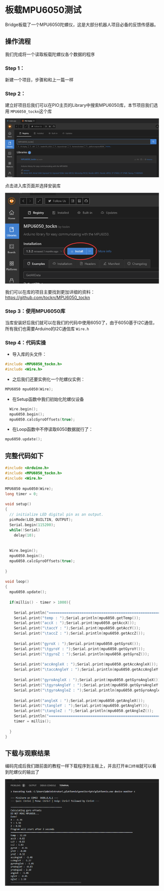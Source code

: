 # 板载MPU6050测试

Bridge板载了一个MPU6050陀螺仪，这是大部分机器人项目必备的反馈传感器。

## 操作流程 

我们完成将一个读取板载陀螺仪各个数据的程序

### Step 1： 

新建一个项目，步骤和和上一篇一样 

### Step 2： 

建立好项目后我们可以在PIO主页的Library中搜索MPU6050库，本节项目我们选用 `MPU6050_tockn`这个库

![](images/1572588756006.png)

点击进入库页面并选择安装库

![](images/1572588798629.png)

我们可以在库的项目主要找到更加详细的资料：https://github.com/tockn/MPU6050_tockn

### Step 3：使用MPU6050库

当库安装好后我们就可以在我们的代码中使用6050了，由于6050基于I2C通信，所有我们也需要Arduino的I2C通信库 `Wire.h`

### Step 4：代码实操 

- 导入库的头文件：

```c++
#include <MPU6050_tockn.h>
#include <Wire.h>
```

- 之后我们还要实例化一个陀螺仪实例：

```c++
MPU6050 mpu6050(Wire);
```

- 在Setup函数中我们初始化陀螺仪设备

```c++
  Wire.begin();
  mpu6050.begin();
  mpu6050.calcGyroOffsets(true);
```

- 在Loop函数中不停读取6050数据就行了：

```c++
mpu6050.update();
```

## 完整代码如下

```c++
#include <Arduino.h>
#include <MPU6050_tockn.h>
#include <Wire.h>

MPU6050 mpu6050(Wire);
long timer = 0;

void setup()
{
  // initialize LED digital pin as an output.
  pinMode(LED_BUILTIN, OUTPUT);
  Serial.begin(115200);
  while(!Serial)
    delay(10);


  Wire.begin();
  mpu6050.begin();
  mpu6050.calcGyroOffsets(true);
  
}

void loop()
{
  mpu6050.update();

  if(millis() - timer > 1000){
    
    Serial.println("=======================================================");
    Serial.print("temp : ");Serial.println(mpu6050.getTemp());
    Serial.print("accX : ");Serial.print(mpu6050.getAccX());
    Serial.print("\taccY : ");Serial.print(mpu6050.getAccY());
    Serial.print("\taccZ : ");Serial.println(mpu6050.getAccZ());
  
    Serial.print("gyroX : ");Serial.print(mpu6050.getGyroX());
    Serial.print("\tgyroY : ");Serial.print(mpu6050.getGyroY());
    Serial.print("\tgyroZ : ");Serial.println(mpu6050.getGyroZ());
  
    Serial.print("accAngleX : ");Serial.print(mpu6050.getAccAngleX());
    Serial.print("\taccAngleY : ");Serial.println(mpu6050.getAccAngleY());
  
    Serial.print("gyroAngleX : ");Serial.print(mpu6050.getGyroAngleX());
    Serial.print("\tgyroAngleY : ");Serial.print(mpu6050.getGyroAngleY());
    Serial.print("\tgyroAngleZ : ");Serial.println(mpu6050.getGyroAngleZ());
    
    Serial.print("angleX : ");Serial.print(mpu6050.getAngleX());
    Serial.print("\tangleY : ");Serial.print(mpu6050.getAngleY());
    Serial.print("\tangleZ : ");Serial.println(mpu6050.getAngleZ());
    Serial.println("=======================================================\n");
    timer = millis();
    
  }
}
```

## 下载与观察结果

编码完成后我们跟前面的教程一样下载程序到主板上，并且打开`串口终端`就可以看到陀螺仪的输出了

![](images/1572589353932.png)

